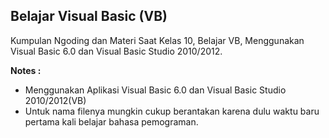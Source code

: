 ## Belajar Visual Basic (VB)

Kumpulan Ngoding dan Materi Saat Kelas 10, Belajar VB, Menggunakan Visual Basic 6.0 dan Visual Basic Studio 2010/2012.

<b>Notes : </b>

- Menggunakan Aplikasi Visual Basic 6.0 dan Visual Basic Studio 2010/2012(VB)<br>
- Untuk nama filenya mungkin cukup berantakan karena dulu waktu baru pertama kali belajar bahasa pemograman.<br><br>
